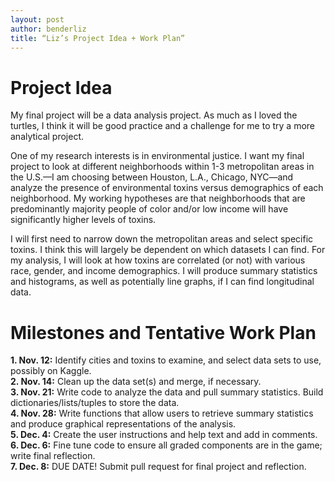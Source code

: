 ```yaml
---
layout: post
author: benderliz
title: “Liz’s Project Idea + Work Plan”
---
```

# Project Idea

My final project will be a data analysis project. As much as I loved the turtles, I think it will be good practice and a challenge for me to try a more analytical project. 

One of my research interests is in environmental justice. I want my final project to look at different neighborhoods within 1-3 metropolitan areas in the U.S.—I am choosing between Houston, L.A., Chicago, NYC—and analyze the presence of environmental toxins versus demographics of each neighborhood. My working hypotheses are that neighborhoods that are predominantly majority people of color and/or low income will have significantly higher levels of toxins.

I will first need to narrow down the metropolitan areas and select specific toxins. I think this will largely be dependent on which datasets I can find. For my analysis, I will look at how toxins are correlated (or not) with various race, gender, and income demographics. I will produce summary statistics and histograms, as well as potentially line graphs, if I can find longitudinal data.

#  Milestones and Tentative Work Plan

**1.	Nov. 12:** Identify cities and toxins to examine, and select data sets to use, possibly on Kaggle.\
**2.	Nov. 14:** Clean up the data set(s) and merge, if necessary.\
**3.	Nov. 21:** Write code to analyze the data and pull summary statistics. Build dictionaries/lists/tuples to store the data.\
**4.	Nov. 28:** Write functions that allow users to retrieve summary statistics and produce graphical representations of the analysis.\
**5.	Dec. 4:** Create the user instructions and help text and add in comments.\
**6.	Dec. 6:** Fine tune code to ensure all graded components are in the game; write final reflection.\
**7.	Dec. 8:** DUE DATE! Submit pull request for final project and reflection.
